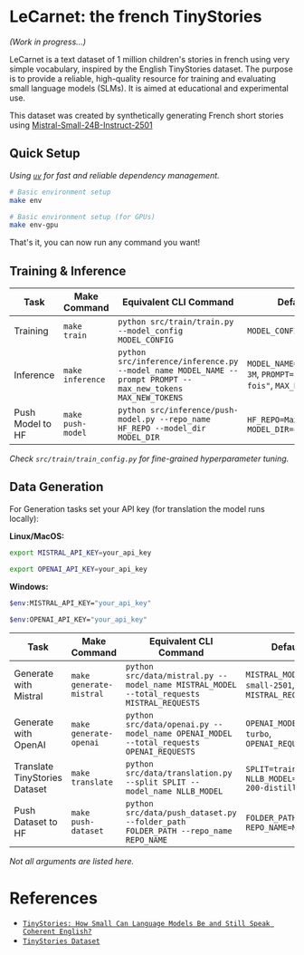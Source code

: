 # LeCarnet: the french TinyStories

_(Work in progress...)_

LeCarnet is a text dataset of 1 million children's stories in french using very simple vocabulary, inspired by the English TinyStories dataset. 
The purpose is to provide a reliable, high-quality resource for training and evaluating small language models (SLMs). It is aimed at educational and experimental use.

This dataset was created by synthetically generating French short stories using [Mistral-Small-24B-Instruct-2501](https://huggingface.co/mistralai/Mistral-Small-24B-Instruct-2501)

## Quick Setup

_Using [`uv`](https://github.com/astral-sh/uv) for fast and reliable dependency management._

```bash
# Basic environment setup
make env

# Basic environment setup (for GPUs)
make env-gpu
```
That's it, you can now run any command you want!

## Training & Inference

| Task        | Make Command       | Equivalent CLI Command                                                                                                                                               | Default Values                                                                 |
|-------------|--------------------|----------------------------------------------------------------------------------------------------------------------------------------------------------------------|----------------------------------------------------------------------------------|
| Training    | `make train`       | `python src/train/train.py --model_config MODEL_CONFIG`                                                                                 | `MODEL_CONFIG=3M`                              |
| Inference   | `make inference`   | `python src/inference/inference.py --model_name MODEL_NAME --prompt PROMPT --max_new_tokens MAX_NEW_TOKENS`                                              | `MODEL_NAME=MaxLSB/LeCarnet-3M`, `PROMPT="Il était une fois"`, `MAX_NEW_TOKENS=512` |
| Push Model to HF   | `make push-model`   | `python src/inference/push-model.py --repo_name HF_REPO --model_dir MODEL_DIR`                                              | `HF_REPO=MaxLSB/LeCarnet-3M`, `MODEL_DIR=checkpoints/3M` |

_Check `src/train/train_config.py` for fine-grained hyperparameter tuning._

## Data Generation
For Generation tasks set your API key (for translation the model runs locally):

**Linux/MacOS:**
```bash
export MISTRAL_API_KEY=your_api_key
```
```bash
export OPENAI_API_KEY=your_api_key
```
**Windows:**
```bash
$env:MISTRAL_API_KEY="your_api_key"
```
```bash
$env:OPENAI_API_KEY="your_api_key"
```

| Task                          | Make Command           | Equivalent CLI Command                                                                                                                                               | Default Values                                                                                     |
|-------------------------------|------------------------|----------------------------------------------------------------------------------------------------------------------------------------------------------------------|------------------------------------------------------------------------------------------------------|
| Generate with Mistral         | `make generate-mistral`| `python src/data/mistral.py --model_name MISTRAL_MODEL --total_requests MISTRAL_REQUESTS`                                              | `MISTRAL_MODEL=mistral-small-2501`, `MISTRAL_REQUESTS=100000`                                               |
| Generate with OpenAI          | `make generate-openai` | `python src/data/openai.py --model_name OPENAI_MODEL --total_requests OPENAI_REQUESTS`                                                   | `OPENAI_MODEL=gpt-3.5-turbo`, `OPENAI_REQUESTS=100000`                                                    |
| Translate TinyStories Dataset | `make translate`       | `python src/data/translation.py --split SPLIT --model_name NLLB_MODEL`                  | `SPLIT=train`, `NLLB_MODEL=facebook/nllb-200-distilled-600M`                      |
| Push Dataset to HF            | `make push-dataset`    | `python src/data/push_dataset.py --folder_path FOLDER_PATH --repo_name REPO_NAME`                                           | `FOLDER_PATH=./backup/`, `REPO_NAME=MaxLSB/LeCarnet`                                                |

_Not all arguments are listed here._

# References

- [`TinyStories: How Small Can Language Models Be and Still Speak Coherent English?`](https://arxiv.org/pdf/2305.07759)
- [`TinyStories Dataset`](https://huggingface.co/datasets/roneneldan/TinyStories)
